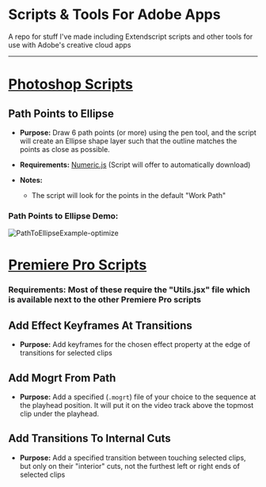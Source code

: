 # Scripts & Tools For Adobe Apps
 A repo for stuff I've made including Extendscript scripts and other tools for use with Adobe's creative cloud apps

----

# [Photoshop Scripts](Scripts/Photoshop/)

## Path Points to Ellipse

- **Purpose:** Draw 6 path points (or more) using the pen tool, and the script will create an Ellipse shape layer such that the outline matches the points as close as possible.

- **Requirements:** [Numeric.js](Scripts/Photoshop/includes/numeric.js) (Script will offer to automatically download)

- **Notes:**
    - The script will look for the points in the default "Work Path"
 
### **Path Points to Ellipse Demo:**
       
![PathToEllipseExample-optimize](https://github.com/user-attachments/assets/c595ee4d-f8f9-4fd5-b47a-cc9802e66583)


# [Premiere Pro Scripts](Scripts/Premiere%20Pro/)
### Requirements: Most of these require the "Utils.jsx" file which is available next to the other Premiere Pro scripts

## Add Effect Keyframes At Transitions
 - **Purpose:** Add keyframes for the chosen effect property at the edge of transitions for selected clips

## Add Mogrt From Path
 - **Purpose:** Add a specified (`.mogrt`) file of your choice to the sequence at the playhead position. It will put it on the video track above the topmost clip under the playhead.

## Add Transitions To Internal Cuts
- **Purpose:** Add a specified transition between touching selected clips, but only on their "interior" cuts, not the furthest left or right ends of selected clips
